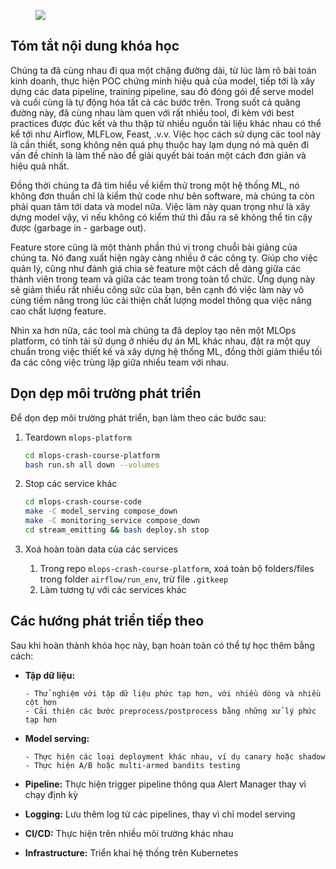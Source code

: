<figure>
    <img src="../../../assets/images/mlops-crash-course/tong-ket/ending_meme.jpg" loading="lazy"/>
</figure>

## Tóm tắt nội dung khóa học

Chúng ta đã cùng nhau đi qua một chặng đường dài, từ lúc làm rõ bài toán kinh doanh, thực hiện POC chứng minh hiệu quả của model, tiếp tới là xây dựng các data pipeline, training pipeline, sau đó đóng gói để serve model và cuối cùng là tự động hóa tất cả các bước trên. Trong suốt cả quãng đường này, đã cùng nhau làm quen với rất nhiều tool, đi kèm với best practices được đúc kết và thu thập từ nhiều nguồn tài liệu khác nhau có thể kể tới như Airflow, MLFLow, Feast, .v.v. Việc học cách sử dụng các tool này là cần thiết, song không nên quá phụ thuộc hay lạm dụng nó mà quên đi vấn đề chính là làm thế nào để giải quyết bài toán một cách đơn giản và hiệu quả nhất.

Đồng thời chúng ta đã tìm hiểu về kiểm thử trong một hệ thống ML, nó không đơn thuần chỉ là kiểm thử code như bên software, mà chúng ta còn phải quan tâm tới data và model nữa. Việc làm này quan trọng như là xây dựng model vậy, vì nếu không có kiểm thử thì đầu ra sẽ không thể tin cậy được (garbage in - garbage out).

Feature store cũng là một thành phần thú vị trong chuỗi bài giảng của chúng ta. Nó đang xuất hiện ngày càng nhiều ở các công ty. Giúp cho việc quản lý, cũng như đánh giá chia sẻ feature một cách dễ dàng giữa các thành viên trong team và giữa các team trong toàn tổ chức. Ứng dụng này sẽ giảm thiểu rất nhiều công sức của bạn, bên cạnh đó việc làm này vô cùng tiềm năng trong lúc cải thiện chất lượng model thông qua việc nâng cao chất lượng feature.

Nhìn xa hơn nữa, các tool mà chúng ta đã deploy tạo nên một MLOps platform, có tính tái sử dụng ở nhiều dự án ML khác nhau, đặt ra một quy chuẩn trong việc thiết kế và xây dựng hệ thống ML, đồng thời giảm thiểu tối đa các công việc trùng lặp giữa nhiều team với nhau.

## Dọn dẹp môi trường phát triển

Để dọn dẹp môi trường phát triển, bạn làm theo các bước sau:

1.  Teardown `mlops-platform`

    ```bash
    cd mlops-crash-course-platform
    bash run.sh all down --volumes
    ```

1.  Stop các service khác

    ```bash
    cd mlops-crash-course-code
    make -C model_serving compose_down
    make -C monitoring_service compose_down
    cd stream_emitting && bash deploy.sh stop
    ```

1.  Xoá hoàn toàn data của các services

    1. Trong repo `mlops-crash-course-platform`, xoá toàn bộ folders/files trong folder `airflow/run_env`, trừ file `.gitkeep`
    1. Làm tương tự với các services khác

## Các hướng phát triển tiếp theo

Sau khi hoàn thành khóa học này, bạn hoàn toàn có thể tự học thêm bằng cách:

- **Tập dữ liệu:**

      - Thử nghiệm với tập dữ liệu phức tạp hơn, với nhiều dòng và nhiều cột hơn
      - Cải thiện các bước preprocess/postprocess bằng những xử lý phức tạp hơn

- **Model serving:**

      - Thực hiện các loại deployment khác nhau, ví dụ canary hoặc shadow
      - Thực hiện A/B hoặc multi-armed bandits testing

- **Pipeline:** Thực hiện trigger pipeline thông qua Alert Manager thay vì chạy định kỳ

- **Logging:** Lưu thêm log từ các pipelines, thay vì chỉ model serving

- **CI/CD:** Thực hiện trên nhiều môi trường khác nhau

- **Infrastructure:** Triển khai hệ thống trên Kubernetes
